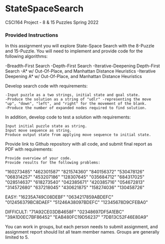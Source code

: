 # StateSpaceSearch
CSCI164 Project - 8 &amp; 15 Puzzles
Spring 2022

### Provided Instructions
In this assignment you will explore State-Space Search with the 8-Puzzle and 15-Puzzle.  You will need to implement and provide code for the following algorithms:

-Breadth-First Search
-Depth-First Search
-Iterative-Deepening Depth-First Search
-A* w/ Out-Of-Place, and Manhattan Distance Heuristics
-Iterative Deepening A* w/ Out-Of-Place, and Manhattan Distance Heuristics

Develop search code with requirements:

    -Input puzzle as a two strings, initial state and goal state.
    -Produce the solution as a string of "udlr" -representing the move "up", "down", "left", and "right" for the movement of the blank.
    -Produce the number of expanded nodes required to find solution.

In addition, develop code to test a solution with requirements:

    Input initial puzzle state as string.
    Input move sequence as string.
    Produce output state from applying move sequence to initial state.

Provide link to Github repository with all code, and submit final report as PDF with requirements:

    Provide overview of your code.
    Provide results for the following problems:

"160273485" 
"462301587" 
"821574360" 
"840156372" 
"530478126" 
"068314257" 
"453207186" 
"128307645" 
"035684712" 
"684317025" 
"028514637" 
"618273540" 
"042385671" 
"420385716" 
"054672813" 
"314572680" 
"637218045" 
"430621875" 
"158274036" 
"130458726"


EASY:
"16235A749C08DEBF" 
"0634217859ABDEFC" 
"012456379BC8DAEF" 
"51246A38097BDEFC" 
"12345678D9CFEBA0"

DIFFICULT:
"71A92CE03DB4658F" 
"02348697DF5A1EBC" 
"39A1D0EC7BF86452" 
"EAB480FC19D56237" 
"7DB13C52F46E80A9"

You can work in groups, but each person needs to submit assignment, and assignment report should list all team member names.  Groups are generally limited to 5.

